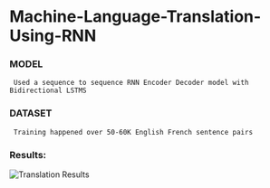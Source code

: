 # Machine-Language-Translation-Using-RNN

### MODEL
``` Used a sequence to sequence RNN Encoder Decoder model with Bidirectional LSTMS```

### DATASET
``` Training happened over 50-60K English French sentence pairs```

### Results:
![Translation Results](Results.png)
